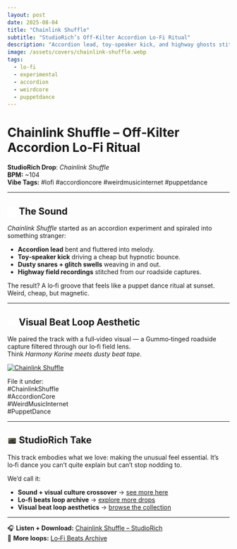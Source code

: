 ```yaml
---
layout: post
date: 2025-08-04
title: "Chainlink Shuffle"
subtitle: "StudioRich’s Off‑Kilter Accordion Lo‑Fi Ritual"
description: "Accordion lead, toy‑speaker kick, and highway ghosts stitched into a lo‑fi dance ritual. A surreal StudioRich drop — weird, hypnotic, and strangely catchy."
image: /assets/covers/chainlink-shuffle.webp
tags:
  - lo-fi
  - experimental
  - accordion
  - weirdcore
  - puppetdance
---
```


# Chainlink Shuffle – Off‑Kilter Accordion Lo‑Fi Ritual

**StudioRich Drop**: _Chainlink Shuffle_  
**BPM:** ~104  
**Vibe Tags:** #lofi #accordioncore #weirdmusicinternet #puppetdance

---

## <img src="/assets/icons/musicnote.svg" alt="Music note icon" style="width: 1em; vertical-align: middle;" /> The Sound

_Chainlink Shuffle_ started as an accordion experiment and spiraled into something stranger:

- **Accordion lead** bent and fluttered into melody.
- **Toy‑speaker kick** driving a cheap but hypnotic bounce.
- **Dusty snares + glitch swells** weaving in and out.
- **Highway field recordings** stitched from our roadside captures.

The result? A lo‑fi groove that feels like a puppet dance ritual at sunset. Weird, cheap, but magnetic.

---

## <img src="/assets/icons/eye.svg" alt="Eye icon" style="width: 1em; vertical-align: middle;" /> Visual Beat Loop Aesthetic

We paired the track with a full‑video visual — a Gummo‑tinged roadside capture filtered through our lo‑fi field lens.  
Think _Harmony Korine meets dusty beat tape_.

<div class="flickr-embed">
  <a data-flickr-embed="true" href="https://www.flickr.com/photos/203268459@N03/54698697805/in/dateposted-public" title="Chainlink Shuffle">
    <img src="https://live.staticflickr.com/31337/54698697805_8ea9606e01_z.jpg" width="640" height="640" alt="Chainlink Shuffle"/>
  </a>
  <script async src="//embedr.flickr.com/assets/client-code.js" charset="utf-8"></script>
</div>

File it under:  
#ChainlinkShuffle  
#AccordionCore  
#WeirdMusicInternet  
#PuppetDance

---

## <img src="/assets/icons/tape-cassette.webp" alt="Tape Loop icon" style="width: 1em; vertical-align: middle;" /> StudioRich Take

This track embodies what we love: making the unusual feel essential. It’s lo‑fi dance you can’t quite explain but can’t stop nodding to.

We’d call it:

- **Sound + visual culture crossover** → [see more here](/tags/crossovers/)
- **Lo‑fi beats loop archive** → [explore more drops](/tracks/)
- **Visual beat loop aesthetics** → [browse the collection](/tags/visual-beat-loop/)

---

🎧 **Listen + Download:** [Chainlink Shuffle – StudioRich](/tracks/chainlink-shuffle/)  
📼 **More loops:** [Lo‑Fi Beats Archive](/tracks/)
